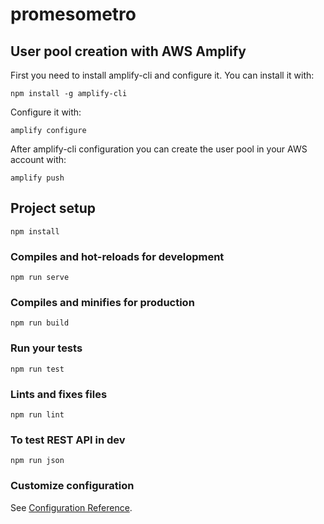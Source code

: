 # promesometro

## User pool creation with AWS Amplify
First you need to install amplify-cli and configure it.
You can install it with:
```
npm install -g amplify-cli
```
Configure it with:
```
amplify configure
```
After amplify-cli configuration you can create the user pool in your AWS account
with:
```
amplify push
```

## Project setup
```
npm install
```

### Compiles and hot-reloads for development
```
npm run serve
```

### Compiles and minifies for production
```
npm run build
```

### Run your tests
```
npm run test
```

### Lints and fixes files
```
npm run lint
```

### To test REST API in dev
```
npm run json
```

### Customize configuration
See [Configuration Reference](https://cli.vuejs.org/config/).
